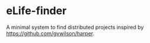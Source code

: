 # eLife-finder
A minimal system to find distributed projects inspired by https://github.com/gvwilson/harper.
